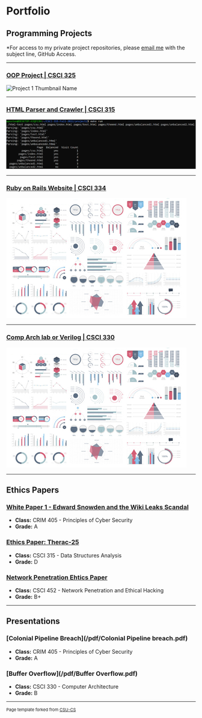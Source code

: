 Portfolio
=========

Programming Projects
--------------------

*For access to my private project repositories, please [email me](mailto:example@csustudent.net?subject=GitHub%20Access) with the subject line, GitHub Access.

---
### [OOP Project | CSCI 325](/project1.md)

![Project 1 Thumbnail Name](images/OOP_Project_thumbnail.jpg)

---
### [HTML Parser and Crawler | CSCI 315](/project2.md)

![Project 2 Running All Files](images/Project2-AllFiles.png)

---
### [Ruby on Rails Website | CSCI 334](/project3.md)

![Project 3 Thumbnail Name](images/dummy_thumbnail.jpg)

---
### [Comp Arch lab or Verilog | CSCI 330](/project4.md)

![Project 4 Thumbnail Name](images/dummy_thumbnail.jpg)

---

Ethics Papers
-------------

### [White Paper 1 - Edward Snowden and the Wiki Leaks Scandal](/pdf/White_Paper_1_Edward_Snowden.pdf)

-   **Class:** CRIM 405 - Principles of Cyber Security
-   **Grade:** A

### [Ethics Paper: Therac-25](/pdf/Ethics_Paper.pdf)

-   **Class:** CSCI 315 - Data Structures Analysis
-   **Grade:** D

### [Network Penetration Ehtics Paper](/pdf/Network_Pen_Ethics_Paper.pdf)

-   **Class:** CSCI 452 - Network Penetration and Ethical Hacking
-   **Grade:** B+

---

Presentations
-------------

### [Colonial Pipeline Breach](/pdf/Colonial Pipeline breach.pdf)

- **Class:** CRIM 405 - Principles of Cyber Security
- **Grade:** A


### [Buffer Overflow](/pdf/Buffer Overflow.pdf)

- **Class:** CSCI 330 - Computer Architecture
- **Grade:** B

---

<p style="font-size:11px">Page template forked from <a href="https://github.com/csu-cs/csci-portfolio">CSU-CS</a></p>
<!-- Remove above link if you don't want to attributive -->

